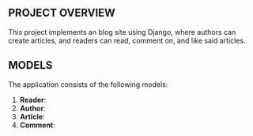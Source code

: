 ## PROJECT OVERVIEW
This project implements an blog site using Django, where authors can create articles, and readers can read, comment on, and like said articles. 

## MODELS
The application consists of the following models:
1. **Reader**: 
2. **Author**:  
3. **Article**:  
4. **Comment**: 

